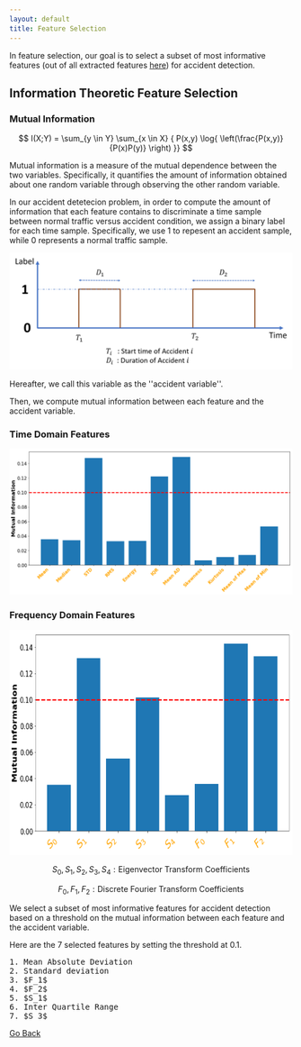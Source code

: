 ```yaml
---
layout: default
title: Feature Selection
---
```


In feature selection, our goal is to select a subset of most informative features (out of all extracted features [here](./feat_extract.html)) for accident detection. 

## Information Theoretic Feature Selection

### Mutual Information

$$ I(X;Y) = \sum_{y \in Y} \sum_{x \in X}  { P(x,y) \log{ \left(\frac{P(x,y)}{P(x)P(y)} \right) }} $$

Mutual information is a measure of the mutual dependence between the two variables. Specifically, it quantifies the amount of information obtained about one random variable through observing the other random variable. 

In our accident detetecion problem, in order to compute the amount of information that each feature contains to discriminate a time sample between normal traffic versus accident condition, we assign a binary label for each time sample. Specifically, we use $1$ to repesent an accident sample, while $0$ represents a normal traffic sample. 

![labels](../images/labels.png)

Hereafter, we call this variable as the ''accident variable''.

Then, we compute mutual information between each feature and the accident variable. 

### Time Domain Features

![MI_time](../images/mi_time.png)

### Frequency Domain Features


 <p align="center">
       <img src="../images/mi_freq.png" height="400" width="700">
   </p>


$$ S_0,S_1,S_2,S_3,S_4 : \text{Eigenvector Transform Coefficients} $$

$$ F_0,F_1,F_2 : \text{Discrete Fourier Transform Coefficients} $$


We select a subset of most informative features for accident detection based on a threshold on the mutual information between
each feature and the accident variable.

Here are the 7 selected features by setting the threshold at 0.1.

<pre>
1. Mean Absolute Deviation                                                    
2. Standard deviation               
3. $F_1$                 
4. $F_2$  
5. $S_1$
6. Inter Quartile Range
7. $S_3$
</pre>


[Go Back](../)
